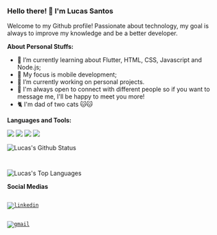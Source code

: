 ### Hello there! 👋 I'm Lucas Santos 

Welcome to my Github profile! Passionate about technology, my goal is always to improve my knowledge and be a better developer.


**About Personal Stuffs:** 

- 🌱 I’m currently learning about Flutter, HTML, CSS, Javascript and Node.js;
- 🎯 My focus is mobile development;
- 🔭 I’m currently working on personal projects.
- 💬 I'm always open to connect with different people so if you want to message me, I'll be happy to meet you more!
- 🐈 I'm dad of two cats 🐱🐱

**Languages and Tools:** 


<code><img src="https://img.shields.io/badge/Flutter-02569B?style=for-the-badge&logo=flutter&logoColor=white"></code>
<code><img src="https://img.shields.io/badge/Dart-0175C2?style=for-the-badge&logo=dart&logoColor=white"></code>
<code><img src="https://img.shields.io/badge/HTML5-E34F26?style=for-the-badge&logo=html5&logoColor=white"></code>
<code><img src="https://img.shields.io/badge/CSS3-1572B6?style=for-the-badge&logo=css3&logoColor=white"></code>

![Lucas's Github Status](https://github-readme-stats.vercel.app/api?username=lucastsan&show_icons=true&theme=vision-friendly-dark)

<code><br></code>

![Lucas's Top Languages](https://github-readme-stats.vercel.app/api/top-langs/?username=lucastsan&layout=compact&theme=vision-friendly-dark)

**Social Medias** 

<code><a href="https://www.linkedin.com/in/lucas-santos-896525b9/" target="_blank">
  <img src="https://img.shields.io/badge/LinkedIn-0077B5?style=for-the-badge&logo=linkedin&logoColor=white" alt="linkedin"/>  
</a></code>
<code><a href="mailto:lucastsantos1020@gmail.com" target="_blank">
  <img src="https://img.shields.io/badge/Gmail-D14836?style=for-the-badge&logo=gmail&logoColor=white" alt="gmail"/>  
</a></code>


<!--
**lucastsan/lucastsan** is a ✨ _special_ ✨ repository because its `README.md` (this file) appears on your GitHub profile.

Here are some ideas to get you started:

 🔭 I’m currently working on ...
- 🌱 I’m currently learning ...
- 👯 I’m looking to collaborate on ...
- 🤔 I’m looking for help with ...
- 💬 Ask me about ...
- 📫 How to reach me: ...
- 😄 Pronouns: ...
- ⚡ Fun fact: ...
-->
